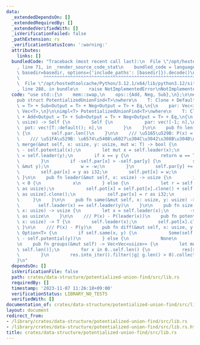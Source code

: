 ```yaml
---
data:
  _extendedDependsOn: []
  _extendedRequiredBy: []
  _extendedVerifiedWith: []
  _isVerificationFailed: false
  _pathExtension: rs
  _verificationStatusIcon: ':warning:'
  attributes:
    links: []
  bundledCode: "Traceback (most recent call last):\n  File \"/opt/hostedtoolcache/Python/3.12.1/x64/lib/python3.12/site-packages/onlinejudge_verify/documentation/build.py\"\
    , line 71, in _render_source_code_stat\n    bundled_code = language.bundle(stat.path,\
    \ basedir=basedir, options={'include_paths': [basedir]}).decode()\n          \
    \         ^^^^^^^^^^^^^^^^^^^^^^^^^^^^^^^^^^^^^^^^^^^^^^^^^^^^^^^^^^^^^^^^^^^^^^^^^^^^^^^^^\n\
    \  File \"/opt/hostedtoolcache/Python/3.12.1/x64/lib/python3.12/site-packages/onlinejudge_verify/languages/rust.py\"\
    , line 288, in bundle\n    raise NotImplementedError\nNotImplementedError\n"
  code: "use std::{\n    mem::swap,\n    ops::{Add, Neg, Sub},\n};\n\n#[derive(Clone)]\n\
    pub struct PotentializedUnionFind<T>\nwhere\n    T: Clone + Default + Add<Output\
    \ = T> + Sub<Output = T> + Neg<Output = T> + Eq,\n{\n    par: Vec<i32>,\n    pot:\
    \ Vec<T>,\n}\n\nimpl<T> PotentializedUnionFind<T>\nwhere\n    T: Clone + Default\
    \ + Add<Output = T> + Sub<Output = T> + Neg<Output = T> + Eq,\n{\n    pub fn new(n:\
    \ usize) -> Self {\n        Self {\n            par: vec![-1; n],\n          \
    \  pot: vec![T::default(); n],\n        }\n    }\n\n    pub fn len(&self) -> usize\
    \ {\n        self.par.len()\n    }\n\n    /// \u5165\u529B: P(x) = P(y) + w\n\
    \    /// \u51FA\u529B: \u6574\u5408\u6027\u304C\u3042\u308B\u304B\n    pub fn\
    \ merge(&mut self, x: usize, y: usize, mut w: T) -> bool {\n        w = w + self.potential(y)\
    \ - self.potential(x);\n        let mut x = self.leader(x);\n        let mut y\
    \ = self.leader(y);\n        if x == y {\n            return w == T::default();\n\
    \        }\n        if -self.par[x] > -self.par[y] {\n            swap(&mut x,\
    \ &mut y);\n            w = -w;\n        }\n        self.par[y] += self.par[x];\n\
    \        self.par[x] = y as i32;\n        self.pot[x] = w;\n        true\n   \
    \ }\n\n    pub fn leader(&mut self, x: usize) -> usize {\n        if self.par[x]\
    \ < 0 {\n            x\n        } else {\n            let r = self.leader(self.par[x]\
    \ as usize);\n            self.pot[x] = self.pot[x].clone() + self.pot[self.par[x]\
    \ as usize].clone();\n            self.par[x] = r as i32;\n            r\n   \
    \     }\n    }\n\n    pub fn same(&mut self, x: usize, y: usize) -> bool {\n \
    \       self.leader(x) == self.leader(y)\n    }\n\n    pub fn size(&mut self,\
    \ x: usize) -> usize {\n        let x = self.leader(x);\n        -self.par[x]\
    \ as usize\n    }\n\n    /// P(x) - P(leader(x))\n    pub fn potential(&mut self,\
    \ x: usize) -> T {\n        self.leader(x);\n        self.pot[x].clone()\n   \
    \ }\n\n    /// P(x) - P(y)\n    pub fn diff(&mut self, x: usize, y: usize) ->\
    \ Option<T> {\n        if self.same(x, y) {\n            Some(self.potential(x)\
    \ - self.potential(y))\n        } else {\n            None\n        }\n    }\n\
    \n    pub fn groups(&mut self) -> Vec<Vec<usize>> {\n        let mut res = vec![vec![];\
    \ self.len()];\n        for x in 0..self.len() {\n            res[self.leader(x)].push(x);\n\
    \        }\n        res.into_iter().filter(|g| g.len() > 0).collect()\n    }\n\
    }\n"
  dependsOn: []
  isVerificationFile: false
  path: crates/data-structure/potentialized-union-find/src/lib.rs
  requiredBy: []
  timestamp: '2023-11-07 11:26:18+09:00'
  verificationStatus: LIBRARY_NO_TESTS
  verifiedWith: []
documentation_of: crates/data-structure/potentialized-union-find/src/lib.rs
layout: document
redirect_from:
- /library/crates/data-structure/potentialized-union-find/src/lib.rs
- /library/crates/data-structure/potentialized-union-find/src/lib.rs.html
title: crates/data-structure/potentialized-union-find/src/lib.rs
---
```

